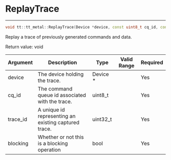 # ReplayTrace

---
```cpp
void tt::tt_metal::ReplayTrace(Device *device, const uint8_t cq_id, const uint32_t tid, const bool blocking)void tt::tt_metal::ReplayTrace(Device \*device, const uint8_t cq_id, const uint32_t tid, const bool blocking)
```

Replay a trace of previously generated commands and data.

Return value: void

| Argument      | Description                                          | Type      | Valid Range      | Required       |
|---------------|------------------------------------------------------|-----------|------------------|----------------|
| device        | The device holding the trace.                        | Device \* |                  | Yes            |
| cq_id         | The command queue id associated with the trace.      | uint8_t   |                  | Yes            |
| trace_id      | A unique id representing an existing captured trace. | uint32_t  |                  | Yes            |
| blocking      | Whether or not this is a blocking operation          | bool      |                  | Yes            |
